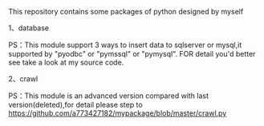 This repository contains some packages of python designed by myself

1、database

PS：This module support 3 ways to insert data to sqlserver or mysql,it supported by "pyodbc" or "pymssql" or "pymysql".
    FOR detail you'd better see take a look at my source code.
    
2、crawl

PS：This module is an advanced version compared with last version(deleted),for detail please step to 
https://github.com/a773427182/mypackage/blob/master/crawl.py
